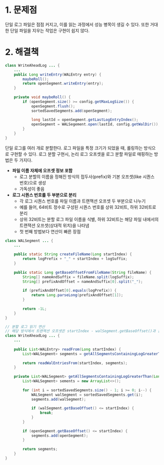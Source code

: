 # 1. 문제점
단일 로그 파일은 점점 커지고, 이를 읽는 과정에서 성능 병목이 생길 수 있다. 
또한 거대한 단일 파일을 지우는 작업은 구현이 쉽지 않다. 

# 2. 해결책
```java
class WriteAheadLog ... {
	...
	public Long writeEntry(WALEntry entry) {
		maybeRoll();
		return openSegment.writeEntry(entry);
	}
	
	private void maybeRoll() {
		if (openSegment.size() >= config.getMaxLogSize()) {
			openSegment.flush();
			sortedSavedSegments.add(openSegment);
			
			long lastId = openSegment.getLastLogEntryIndex();
			openSegment = WALSegement.open(lastId, config.getWalDir());
		}
	}
}
```
단일 로그를 여러 개로 분할한다. 로그 파일을 특정 크기가 되었을 때, 롤링하는 방식으로 구현할 수 있다.
로그 분할 구현시, 논리 로그 오프셋을 로그 분할 파일로 매핑하는 방법은 두 가지다.
- **파일 이름 자체에 오프셋 정보 포함**
	- 로그 분할의 이름을 정해진 방식의 접두사(prefix)와 기본 오프셋(like 시퀀스 번호)으로 생성
	- 가독성이 좋음
- **로그 시퀀스 번호를 두 부분으로 분리**
	- 각 로그 시퀀스 번호를 파일 이름과 트랜잭션 오프셋 두 부분으로 나누기
	- 예를 들어, 64비트 정수로 구성된 시퀀스 번호를 상위 32비트, 하위 32비트로 분리
	- 상위 32비트는 분할 로그 파일 이름을 식별, 하위 32비트는 해당 파일 내에서의 트랜잭션 오프셋(상대적 위치)을 나타냄
	- 첫 번째 방법보다 연산이 빠른 장점

```java
class WALSegment ... {
	...
	
	public static String createFileName(Long startIndex) {
		return logPrefix + "_" + startIndex + logSuffix;
	}
	
	public static Long getBaseOffsetFromFileName(String fileName) {
		String[] nameAndSuffix = fileName.split(logSuffix);
		String[] prefixAndOffset = nameAndSuffix[0].split("_");
		
		if (prefixAndOffset[0].equals(logPrefix)) {
			return Long.parseLong(prefixAndOffset[1]);
		}
		
		return -1L;
	}
}

// 분할 로그 읽기 연산
// 해당 방식에서 트랜잭션 오프셋은 startIndex - walSegment.getBaseOffset()과 같은 방시긍로 찾을 수 있다.
class WriteAheadLog ... {
	...
	
	public List<WALEntry> readFrom(Long startIndex) {
		List<WALSegment> segments = getAllSegmentsContainingLogGreaterThan(startIndex);
		
		return readWalEntriesFrom(startIndex, segments);
	}
	
	private List<WALSegment> getAllSegmentsContainingLogGreaterThan(Long startIndex) {
		List<WALSegment> sements = new ArrayList<>();
		
		for (int i = sortedSavedSegments.size() - 1; i >= 0; i--) {
			WALSegment walSegment = sortedSavedSegments.get(i);
			segments.add(walSegment);
			
			if (walSegment.getBaseOffset() <= startIndex) {
				break;
			}
		}
		
		if (openSegment.getBaseOffset() <= startIndex) {
			segments.add(openSegment);
		}
		
		return segments;
	}
}
```